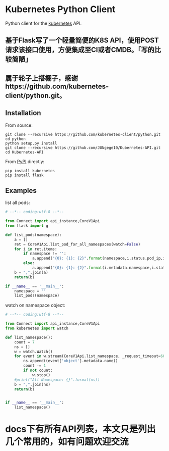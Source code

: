 # Kubernetes Python Client

Python client for the [kubernetes](http://kubernetes.io/) API.

## 基于Flask写了一个轻量简便的K8S API，使用POST请求该接口使用，方便集成至CI或者CMDB。「写的比较简陋」
## 属于轮子上搭棚子，感谢https://github.com/kubernetes-client/python.git。

## Installation

From source:

```
git clone --recursive https://github.com/kubernetes-client/python.git
cd python
python setup.py install
git clone --recursive https://github.com/JUNgege10/Kubernetes-API.git
cd Kubernetes-API
```


From [PyPI](https://pypi.python.org/pypi/kubernetes/) directly:

```
pip install kubernetes
pip install flask
```

## Examples

list all pods:

```python
# --*-- coding:utf-8 --*--

from Connect import api_instance,CoreV1Api
from flask import g

def list_pods(namespace):
    a = []
    ret = CoreV1Api.list_pod_for_all_namespaces(watch=False)
    for i in ret.items:
        if namespace != '':
            a.append("{0}: {1}: {2}".format(namespace,i.status.pod_ip,i.metadata.name))
        else:
            a.append("{0}: {1}: {2}".format(i.metadata.namespace,i.status.pod_ip,i.metadata.name))
    b = ",".join(a)
    return(b)

if __name__ == '__main__':
    namespace = ''
    list_pods(namespace)
```

watch on namespace object:

```python
# --*-- coding:utf-8 --*--

from Connect import api_instance,CoreV1Api
from kubernetes import watch

def list_namespace():
    count = 7
    ns = []
    w = watch.Watch()
    for event in w.stream(CoreV1Api.list_namespace, _request_timeout=60):
        ns.append((event['object'].metadata.name))
        count -= 1
        if not count:
            w.stop()
    #print("All Namespace: {}".format(ns))
    b = ",".join(ns)
    return(b)


if __name__ == '__main__':
    list_namespace()
```

# docs下有所有API列表，本文只是列出几个常用的，如有问题欢迎交流
